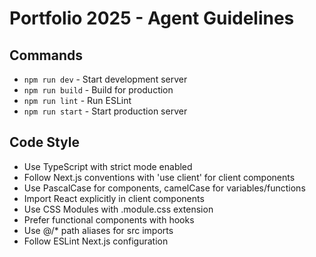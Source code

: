 # Portfolio 2025 - Agent Guidelines

## Commands
- `npm run dev` - Start development server
- `npm run build` - Build for production
- `npm run lint` - Run ESLint
- `npm run start` - Start production server

## Code Style
- Use TypeScript with strict mode enabled
- Follow Next.js conventions with 'use client' for client components
- Use PascalCase for components, camelCase for variables/functions
- Import React explicitly in client components
- Use CSS Modules with .module.css extension
- Prefer functional components with hooks
- Use @/* path aliases for src imports
- Follow ESLint Next.js configuration